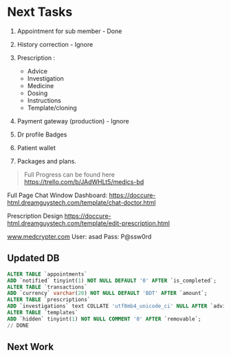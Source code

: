 # Next Tasks

1. Appointment for sub member - Done
2. History correction - Ignore
3. Prescription :
    - Advice
    - Investigation 
    - Medicine
    - Dosing
    - Instructions 
    - Template/cloning

4. Payment gateway (production) - Ignore
5. Dr profile Badges 
6. Patient wallet
7. Packages and plans.




> Full Progress can be found here  
> https://trello.com/b/JAdWHLt5/medics-bd

Full Page Chat Window Dashboard: 
https://doccure-html.dreamguystech.com/template/chat-doctor.html

Prescription Design
https://doccure-html.dreamguystech.com/template/edit-prescription.html

www.medcrypter.com
User: asad
Pass: P@ssw0rd


## Updated DB
```sql
ALTER TABLE `appointments`
ADD `notified` tinyint(1) NOT NULL DEFAULT '0' AFTER `is_completed`;
ALTER TABLE `transactions`
ADD `currency` varchar(20) NOT NULL DEFAULT 'BDT' AFTER `amount`;
ALTER TABLE `prescriptions`
ADD `investigations` text COLLATE 'utf8mb4_unicode_ci' NULL AFTER `advice`;
ALTER TABLE `templates`
ADD `hidden` tinyint(1) NOT NULL COMMENT '0' AFTER `removable`;
// DONE
```

## Next Work
